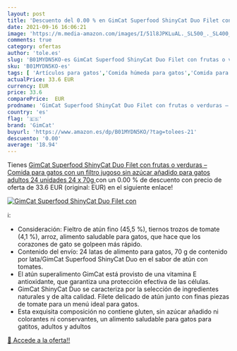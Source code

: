 ```yaml
---
layout: post
title: 'Descuento del 0.00 % en GimCat Superfood ShinyCat Duo Filet con '
date: 2021-09-16 16:06:21
image: 'https://m.media-amazon.com/images/I/51l8JPKLuAL._SL500_._SL400_.jpg'
comments: true
category: ofertas
author: 'tole.es'
slug: 'B01MYDN5KO-es GimCat Superfood ShinyCat Duo Filet con frutas o verduras...'
sku: 'B01MYDN5KO-es'
tags: [ 'Artículos para gatos','Comida húmeda para gatos','Comida para gatos','Productos para mascotas','azúcar','gimcat', ]
actualPrice: 33.6 EUR
currency: EUR
price: 33.6
comparePrice:  EUR
prodname: 'GimCat Superfood ShinyCat Duo Filet con frutas o verduras – Comida para gatos con un filtro jugoso sin azúcar añadido para gatos adultos 24 unidades  24 x 70g '
country: 'es'
flag: '🇪🇸'
brand: 'GimCat'
buyurl: 'https://www.amazon.es/dp/B01MYDN5KO/?tag=tolees-21'
descuento: '0.00'
average: '18.94'
---
```


Tienes [GimCat Superfood ShinyCat Duo Filet con frutas o verduras – Comida para gatos con un filtro jugoso sin azúcar añadido para gatos adultos 24 unidades  24 x 70g ](https://www.amazon.es/dp/B01MYDN5KO/?tag=tolees-21) con un 0.00 % de descuento con precio de oferta de 33.6 EUR (original:  EUR) en el siguiente enlace!

[![GimCat Superfood ShinyCat Duo Filet con ](https://m.media-amazon.com/images/I/51l8JPKLuAL._SL500_._SL400_.jpg)](https://www.amazon.es/dp/B01MYDN5KO/?tag=tolees-21)

ℹ️:

- Consideración: Fieltro de atún fino (45,5 %), tiernos trozos de tomate (4,1 %), arroz, alimento saludable para gatos, que hace que los corazones de gato se golpeen más rápido.
- Contenido del envío: 24 latas de alimento para gatos, 70 g de contenido por lata/GimCat Superfood ShinyCat Duo en el sabor de atún con tomates.
- El atún superalimento GimCat está provisto de una vitamina E antioxidante, que garantiza una protección efectiva de las células.
- GimCat ShinyCat Duo se caracteriza por la selección de ingredientes naturales y de alta calidad. Filete delicado de atún junto con finas piezas de tomate para un menú ideal para gatos.
- Esta exquisita composición no contiene gluten, sin azúcar añadido ni colorantes ni conservantes, un alimento saludable para gatos para gatitos, adultos y adultos

[🛒 Accede a la oferta!!](https://www.amazon.es/dp/B01MYDN5KO/?tag=tolees-21)
